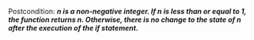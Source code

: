 Postcondition: ***n is a non-negative integer. If n is less than or equal to 1, the function returns n. Otherwise, there is no change to the state of n after the execution of the if statement.***